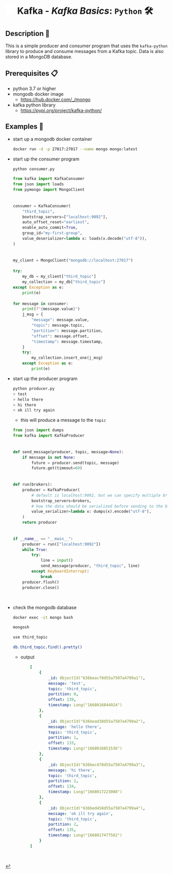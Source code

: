 # <img src="../../assets/img/kafka.png" width="30px"> **Kafka** - ***Kafka Basics***: `Python` 🛠️

## **Description** 👀

This is a simple producer and consumer program that uses the `kafka-python` library to produce and consume messages from a Kafka topic. Data is also stored in a MongoDB database.

## **Prerequisites** 📋

* python 3.7 or higher
* mongodb docker image
  * <https://hub.docker.com/_/mongo>
* kafka python library
  * <https://pypi.org/project/kafka-python/>

## **Examples** 🧩

* start up a mongodb docker container

    ```bash
    docker run -d -p 27017:27017 --name mongo mongo:latest
    ```

* start up the consumer program

    ```bash
    python consumer.py
    ```

    ```python
    from kafka import KafkaConsumer
    from json import loads
    from pymongo import MongoClient


    consumer = KafkaConsumer(
        "third_topic",
        bootstrap_servers=["localhost:9092"],
        auto_offset_reset="earliest",
        enable_auto_commit=True,
        group_id="my-first-group",
        value_deserializer=lambda x: loads(x.decode("utf-8")),
    )


    my_client = MongoClient("mongodb://localhost:27017")

    try:
        my_db = my_client["third_topic"]
        my_collection = my_db["third_topic"]
    except Exception as e:
        print(e)

    for message in consumer:
        print(f"{message.value}")
        j_msg = {
            "message": message.value,
            "topic": message.topic,
            "partition": message.partition,
            "offset": message.offset,
            "timestamp": message.timestamp,
        }
        try:
            my_collection.insert_one(j_msg)
        except Exception as e:
            print(e)
    ```

* start up the producer program

    ```bash
    python producer.py
    > test
    > hello there
    > hi there
    > ok ill try again
    ```

    * this will produce a message to the `topic`

    ```python
    from json import dumps
    from kafka import KafkaProducer


    def send_message(producer, topic, message=None):
        if message is not None:
            future = producer.send(topic, message)
            future.get(timeout=60)


    def run(brokers):
        producer = KafkaProducer(
            # default is localhost:9092, but we can specify multiple brokers
            bootstrap_servers=brokers,
            # how the data should be serialized before sending to the broker
            value_serializer=lambda x: dumps(x).encode("utf-8"),
        )
        return producer


    if __name__ == "__main__":
        producer = run(["localhost:9092"])
        while True:
            try:
                line = input()
                send_message(producer, "third_topic", line)
            except KeyboardInterrupt:
                break
        producer.flush()
        producer.close()
    ```

<br>

* check the mongodb database

    ```bash
    docker exec -it mongo bash
    ```

    ```bash
    mongosh
    ```

    ```bash
    use third_topic
    ```

    ```bash
    db.third_topic.find().pretty()
    ```

  * output

    ```yaml
        [
            {
                _id: ObjectId("636beacf8d55a7507a4799a1"),
                message: 'test',
                topic: 'third_topic',
                partition: 0,
                offset: 139,
                timestamp: Long("1668016844924")
            },
            {
                _id: ObjectId("636bead38d55a7507a4799a2"),
                message: 'hello there',
                topic: 'third_topic',
                partition: 1,
                offset: 133,
                timestamp: Long("1668016851536")
            },
            {
                _id: ObjectId("636bec478d55a7507a4799a3"),
                message: 'hi there',
                topic: 'third_topic',
                partition: 2,
                offset: 134,
                timestamp: Long("1668017223008")
            },
            {
                _id: ObjectId("636bed458d55a7507a4799a4"),
                message: 'ok ill try again',
                topic: 'third_topic',
                partition: 2,
                offset: 135,
                timestamp: Long("1668017477562")
            }
        ]
    ```

<br />

[↩️](../README.md)
